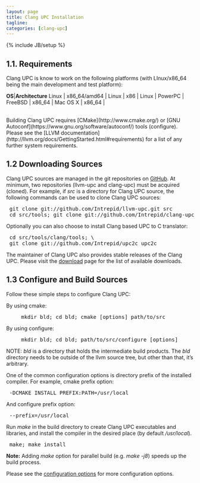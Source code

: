 ```yaml
---
layout: page
title: Clang UPC Installation
tagline:
categories: [clang-upc]
---
```

{% include JB/setup %}

## 1.1. Requirements

Clang UPC is know to work on the following platforms
(with LInux/x86_64 being the main development and
test platform):

**OS**|**Architecture**
Linux    | x86_64/amd64 |
Linux    | x86          |
Linux    | PowerPC      |
FreeBSD  | x86_64       |
Mac OS X | x86_64       |

<br/>
Building Clang UPC requires [CMake](http://www.cmake.org/)
or [GNU Autoconf](https://www.gnu.org/software/autoconf/)
tools (configure).  Please see the [LLVM
documentation](http://llvm.org/docs/GettingStarted.html#requirements)
for a list of any further system requirements.

## 1.2 Downloading Sources

Clang UPC sources are managed in the git repositories on
[GitHub](http://github.com/Intrepid).  At minimum, two
repositories (llvm-upc and clang-upc) must be acquired
(cloned).  For example, if _src_ is a directory for Clang
UPC source, the following commands can be used to clone
Clang UPC sources:

<pre>
 git clone git://github.com/Intrepid/llvm-upc.git src
 cd src/tools; git clone git://github.com/Intrepid/clang-upc.git clang
</pre>

Optionally you can also choose to install Clang based 
UPC to C translator:

<pre>
 cd src/tools/clang/tools; \
 git clone git://github.com/Intrepid/upc2c upc2c
</pre>

The maintainer of Clang UPC also provides stable releases
of the Clang UPC.  Please visit the [download](/download) page
for the list of available downloads.

## 1.3 Configure and Build Sources

Follow these simple steps to configure Clang UPC:

<dl>
<dt>By using cmake:</dt><dd>
<pre>
mkdir bld; cd bld; cmake [options] path/to/src
</pre></dd>
<dt>By using configure:</dt><dd>
<pre>
mkdir bld; cd bld; path/to/src/configure [options]
</pre></dd>
</dl>

NOTE: _bld_ is a directory that holds the intermediate build products.
The _bld_ directory needs to be outside of the llvm source tree, but other
than that, it’s arbitrary.

One of the common configuration options is directory prefix of
the installed compiler.  For example, cmake prefix option:

<pre>
 -DCMAKE_INSTALL_PREFIX:PATH=/usr/local
</pre>
And configure prefix option:
<pre>
 --prefix=/usr/local
</pre>

Run _make_ in the build directory to create Clang UPC executables
and libraries, and install the compiler in the desired place (by default
_/usr/local_).

<pre>
 make; make install
</pre>

<p class="note"><b>Note:</b> Adding <i>make</i> option for parallel build
(e.g. <i>make -j8</i>) speeds up the build process.</p>

Please see the [configuration options](/clang-upc/config-options.html) for more
configuration options.


